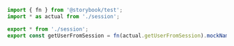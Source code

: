 ```ts filename="lib/session.mock.ts" renderer="common" language="ts"
import { fn } from '@storybook/test';
import * as actual from './session';

export * from './session';
export const getUserFromSession = fn(actual.getUserFromSession).mockName('getUserFromSession');
```

